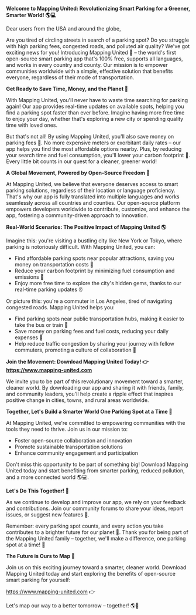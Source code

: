 **Welcome to Mapping United: Revolutionizing Smart Parking for a Greener, Smarter World! 🌎💻**

Dear users from the USA and around the globe,

Are you tired of circling streets in search of a parking spot? Do you struggle with high parking fees, congested roads, and polluted air quality? We've got exciting news for you! Introducing Mapping United 🚀 – the world's first open-source smart parking app that's 100% free, supports all languages, and works in every country and county. Our mission is to empower communities worldwide with a simple, effective solution that benefits everyone, regardless of their mode of transportation.

**Get Ready to Save Time, Money, and the Planet 🌟**

With Mapping United, you'll never have to waste time searching for parking again! Our app provides real-time updates on available spots, helping you find a parking spot faster than ever before. Imagine having more free time to enjoy your day, whether that's exploring a new city or spending quality time with loved ones.

But that's not all! By using Mapping United, you'll also save money on parking fees 🤑. No more expensive meters or exorbitant daily rates – our app helps you find the most affordable options nearby. Plus, by reducing your search time and fuel consumption, you'll lower your carbon footprint 🌱. Every little bit counts in our quest for a cleaner, greener world!

**A Global Movement, Powered by Open-Source Freedom 🌟**

At Mapping United, we believe that everyone deserves access to smart parking solutions, regardless of their location or language proficiency. That's why our app is fully translated into multiple languages and works seamlessly across all countries and counties. Our open-source platform empowers developers worldwide to contribute, customize, and enhance the app, fostering a community-driven approach to innovation.

**Real-World Scenarios: The Positive Impact of Mapping United 🌎**

Imagine this: you're visiting a bustling city like New York or Tokyo, where parking is notoriously difficult. With Mapping United, you can:

* Find affordable parking spots near popular attractions, saving you money on transportation costs 🚗
* Reduce your carbon footprint by minimizing fuel consumption and emissions 🌱
* Enjoy more free time to explore the city's hidden gems, thanks to our real-time parking updates ⏰

Or picture this: you're a commuter in Los Angeles, tired of navigating congested roads. Mapping United helps you:

* Find parking spots near public transportation hubs, making it easier to take the bus or train 🚌
* Save money on parking fees and fuel costs, reducing your daily expenses 💸
* Help reduce traffic congestion by sharing your journey with fellow commuters, promoting a culture of collaboration 📱

**Join the Movement: Download Mapping United Today! 👉 https://www.mapping-united.com**

We invite you to be part of this revolutionary movement toward a smarter, cleaner world. By downloading our app and sharing it with friends, family, and community leaders, you'll help create a ripple effect that inspires positive change in cities, towns, and rural areas worldwide.

**Together, Let's Build a Smarter World One Parking Spot at a Time 🌟**

At Mapping United, we're committed to empowering communities with the tools they need to thrive. Join us in our mission to:

* Foster open-source collaboration and innovation
* Promote sustainable transportation solutions
* Enhance community engagement and participation

Don't miss this opportunity to be part of something big! Download Mapping United today and start benefiting from smarter parking, reduced pollution, and a more connected world 🌎💻.

**Let's Do This Together! 👊**

As we continue to develop and improve our app, we rely on your feedback and contributions. Join our community forums to share your ideas, report issues, or suggest new features 🤝.

Remember: every parking spot counts, and every action you take contributes to a brighter future for our planet 🔗. Thank you for being part of the Mapping United family – together, we'll make a difference, one parking spot at a time! 💖

**The Future is Ours to Map 🌟**

Join us on this exciting journey toward a smarter, cleaner world. Download Mapping United today and start exploring the benefits of open-source smart parking for yourself:

https://www.mapping-united.com 👉

Let's map our way to a better tomorrow – together! 🌎💖